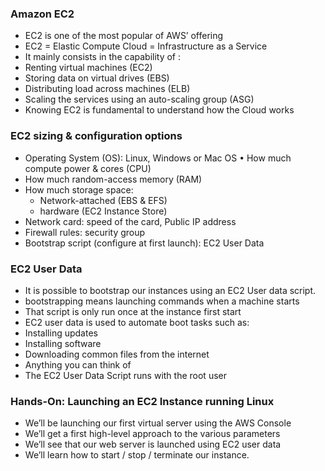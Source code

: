 ### Amazon EC2
  - EC2 is one of the most popular of AWS’ offering
  - EC2 = Elastic Compute Cloud = Infrastructure as a Service
  - It mainly consists in the capability of :
  - Renting virtual machines (EC2)
  - Storing data on virtual drives (EBS)
  - Distributing load across machines (ELB)
  - Scaling the services using an auto-scaling group (ASG)
  - Knowing EC2 is fundamental to understand how the Cloud works
    
### EC2 sizing & configuration options
  - Operating System (OS): Linux, Windows or Mac OS • How much compute power & cores (CPU) 
  - How much random-access memory (RAM) 
  - How much storage space: 
    - Network-attached (EBS & EFS) 
    - hardware (EC2 Instance Store) 
  - Network card: speed of the card, Public IP address 
  - Firewall rules: security group 
  - Bootstrap script (configure at first launch): EC2 User Data

### EC2 User Data
  - It is possible to bootstrap our instances using an EC2 User data script.
  - bootstrapping means launching commands when a machine starts
  - That script is only run once at the instance first start
  - EC2 user data is used to automate boot tasks such as:
  - Installing updates
  - Installing software
  - Downloading common files from the internet
  - Anything you can think of
  - The EC2 User Data Script runs with the root user

### Hands-On: Launching an EC2 Instance running Linux
  - We’ll be launching our first virtual server using the AWS Console
  - We’ll get a first high-level approach to the various parameters
  - We’ll see that our web server is launched using EC2 user data
  - We’ll learn how to start / stop / terminate our instance.
